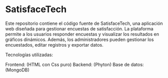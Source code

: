 # SatisfaceTech 

Este repositorio contiene el código fuente de SatisfaceTech, una aplicación web diseñada para gestionar encuestas de satisfacción. La plataforma permite a los usuarios responder encuestas y visualizar los resultados en gráficos dinámicos. Además, los administradores pueden gestionar los encuestados, editar registros y exportar datos.

Tecnologías utilizadas:

Frontend: (HTML con Css puro)
Backend: (Phyton)
Base de datos: (MongoDB)
